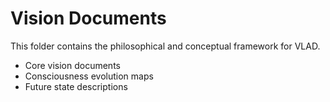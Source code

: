 # Vision Documents

This folder contains the philosophical and conceptual framework for VLAD.

- Core vision documents
- Consciousness evolution maps
- Future state descriptions
